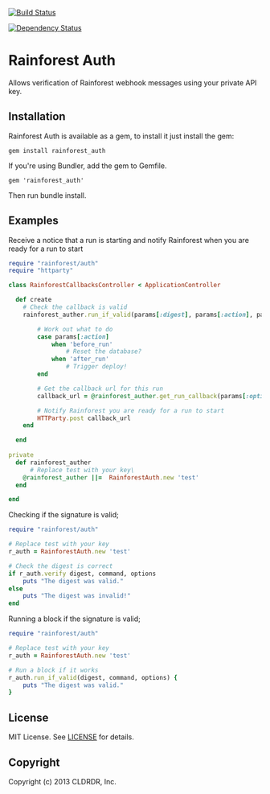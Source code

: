 [![Build Status](https://travis-ci.org/rainforestapp/auth.png?branch=master)](https://travis-ci.org/rainforestapp/auth)

[![Dependency Status](https://gemnasium.com/rainforestapp/auth.png)](https://gemnasium.com/rainforestapp/auth)

# Rainforest Auth

Allows verification of Rainforest webhook messages using your private API key.

## Installation

Rainforest Auth is available as a gem, to install it just install the gem:

    gem install rainforest_auth

If you're using Bundler, add the gem to Gemfile.

    gem 'rainforest_auth'

Then run bundle install.

## Examples

Receive a notice that a run is starting and notify Rainforest when you are ready for a run to start

```ruby
require "rainforest/auth"
require "httparty"

class RainforestCallbacksController < ApplicationController

  def create
    # Check the callback is valid
    rainforest_auther.run_if_valid(params[:digest], params[:action], params[:options]) do

        # Work out what to do
        case params[:action]
            when 'before_run'
                # Reset the database?
            when 'after_run'
                # Trigger deploy!
        end

        # Get the callback url for this run
        callback_url = @rainforest_auther.get_run_callback(params[:options]['run_id'], params[:action])

        # Notify Rainforest you are ready for a run to start
        HTTParty.post callback_url
    end

  end
  
private
  def rainforest_auther
      # Replace test with your key\
    @rainforest_auther ||=  RainforestAuth.new 'test'
  end

end
```

Checking if the signature is valid;

```ruby
require "rainforest/auth"

# Replace test with your key
r_auth = RainforestAuth.new 'test'

# Check the digest is correct
if r_auth.verify digest, command, options
    puts "The digest was valid."
else
    puts "The digest was invalid!"
end
```

Running a block if the signature is valid;

```ruby
require "rainforest/auth"

# Replace test with your key
r_auth = RainforestAuth.new 'test'

# Run a block if it works
r_auth.run_if_valid(digest, command, options) {
    puts "The digest was valid."
}
```

## License
MIT License. See [LICENSE](/rainforestapp/auth/blob/master/LICENSE) for details.

## Copyright
Copyright (c) 2013 CLDRDR, Inc.
